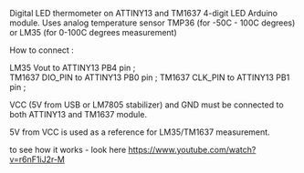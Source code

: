 Digital LED thermometer on ATTINY13 and TM1637 4-digit LED Arduino module. 
Uses analog temperature sensor TMP36 (for -50C - 100C degrees) or LM35 (for 0-100C degrees measurement)

How to connect :

LM35 Vout to ATTINY13 PB4 pin ;  
TM1637 DIO_PIN to ATTINY13 PB0 pin  ;
TM1637 CLK_PIN to ATTINY13 PB1 pin  ;

VCC (5V from USB or LM7805 stabilizer) and GND must be connected to both ATTINY13 and TM1637 module. 

5V from VCC is used as a reference for LM35/TM1637 measurement.

to see how it works - look here https://www.youtube.com/watch?v=r6nF1iJ2r-M
